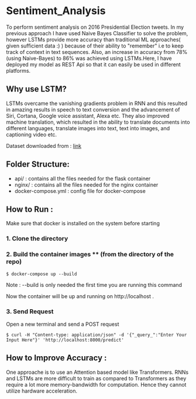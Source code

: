 # Sentiment_Analysis
To perform sentiment analysis on 2016 Presidential Election tweets.
In my previous approach I have used Naive Bayes Classifier to solve the problem, however LSTMs provide more accuracy than traditional ML approaches( given sufficient data :) ) because of their ability to "remember" i.e to keep track of context in text sequences. Also, an increase in accuracy from 78%(using Naive-Bayes) to 86% was achieved using LSTMs.Here, I have deployed my model as REST Api so that it can easily be used in different platforms.
## Why use LSTM?

LSTMs overcame the vanishing gradients problem in RNN and this resulted in amazing results in speech to text conversion and the advancement of Siri, Cortana, Google voice assistant, Alexa etc. 
They also improved machine translation, which resulted in the ability to translate documents into different languages, translate images into text, text into images, and captioning video etc.

Dataset downloaded from : [link](https://www.kaggle.com/crowdflower/first-gop-debate-twitter-sentiment#)

## Folder Structure:
-  api/   :  contains all the files needed for the flask container
-  nginx/  :   contains all the files needed for the nginx container
- docker-compose.yml  :  config file for docker-compose 

## How to Run : 
Make sure that docker is installed on the system before starting 
### 1. Clone the directory
### 2. Build the container images ** (from the directory of the repo) 
```
$ docker-compose up --build
```

Note : --build is only needed the first time you are running this command

Now the container will be up and running on http://localhost .

### 3. Send Request 
Open a new terminal and send a POST request
```
$ curl -H "Content-type: application/json" -d '{"_query_":"Enter Your Input Here"}' 'http://localhost:8000/predict'
```

## How to Improve Accuracy :
One approache is to use an Attention based model like Transformers. RNNs and LSTMs are more difficult to train as compared to Transformers
as they require a lot more memory-bandwidth for computation. Hence they cannot utilize hardware acceleration.
